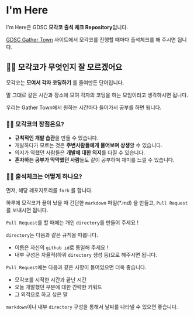 # I'm Here

 I'm Here은 GDSC **모각코 출석 체크 Repository**입니다.

 [GDSC Gather Town](https://gather.town/app/n14P3PJDoutZBVgP/GDSC_UOS) 사이트에서 모각코를 진행할 때마다 출석체크를 해 주시면 됩니다.

## 🙋‍♂️ 모각코가 무엇인지 잘 모르겠어요

 모각코는 **모여서 각자 코딩하기** 를 줄여만든 단어입니다.
 
 말 그대로 같은 시간과 장소에 모여 각자의 코딩을 하는 모임이라고 생각하시면 됩니다.
 
 우리는 Gather Town에서 원하는 시간마다 들어가서 공부를 하면 됩니다.

### 💁‍♀️ 모각코의 장점은요?

- **규칙적인 개발 습관**을 만들 수 있습니다.
- 개발하다가 모르는 것은 **주변사람들에게 물어보며 상생**할 수 있습니다.
- 의지가 약했던 사람들은 **개발에 대한 의지**를 다질 수 있습니다.
- **혼자하는 공부가 막막했던 사람**들도 같이 공부하며 재미를 느낄 수 있습니다.

### 💁‍♂️ 출석체크는 어떻게 하나요?

 먼저, 해당 레포지토리를 `fork` 를 합니다.

 하루에 모각코가 끝이 났을 때 간단한 `markdown` 파일(*.md) 을 만들고, `Pull Request`를 보내시면 됩니다.

 `Pull Request`를 할 때에는 개인 `directory`를 만들어 주세요 !

 `directory`는 다음과 같은 규칙을 따릅니다.

- 이름은 자신의 `github id`로 통일해 주세요 !
- 내부 구성은 자율적(하위 `directory` 생성 등)으로 해주시면 됩니다.

 `Pull Request`에는 다음과 같은 사항이 들어있으면 더욱 좋습니다.

- 모각코를 시작한 시간과 끝난 시간
- 오늘 개발했던 부분에 대한 간략한 키워드
- 그 외적으로 하고 싶은 말

 `markdown`이나 내부 `directory` 구성을 통해서 날짜를 나타낼 수 있으면 좋습니다.
